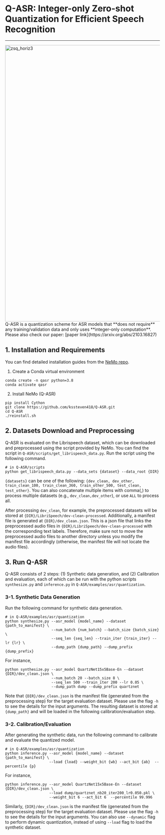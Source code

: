 # Q-ASR: Integer-only Zero-shot Quantization for Efficient Speech Recognition
---
<img width="900" alt="zsq_horiz3" src="https://user-images.githubusercontent.com/50283958/113030937-a29bef80-917d-11eb-8f33-65fd5b076d0e.png">
Q-ASR is a quantization scheme for ASR models that **does not require** any training/validation data and only uses **integer-only computation**.
Please also check our paper: [paper link](https://arxiv.org/abs/2103.16827)

## 1. Installation and Requirements
You can find detailed installation guides from the [NeMo repo](https://github.com/NVIDIA/NeMo).

1. Create a Conda virtual environment
```
conda create -n qasr python=3.8
conda activate qasr
```

2. Install NeMo (Q-ASR) 
```
pip install Cython
git clone https://github.com/kssteven418/Q-ASR.git
cd Q-ASR
./reinstall.sh
```


## 2. Datasets Download and Preprocessing
Q-ASR is evaluated on the Librispeech dataset, which can be downloaded and preprocessed using the script provided by NeMo. 
You can find the script in `Q-ASR/scripts/get_librispeech_data.py`. 
Run the script using the following command.
```
# in Q-ASR/scripts
python get_librispeech_data.py --data_sets {dataset} --data_root {DIR}
```
`{datasets}` can be one of the following: `{dev_clean, dev_other, train_clean_100, train_clean_360, train_other_500, test_clean, test_other}`.
You can also concatenate multiple items with comma(,) to process multiple datasets (e.g., `dev_clean,dev_other`),
or use `ALL` to process all.

After processing `dev_clean`, for example, the preprocessed datasets will be stored at `{DIR}/LibriSpeech/dev-clean-processed`. 
Additionally, a manifest file is generated at `{DIR}/dev_clean.json`. 
This is a json file that links the preprocessed audio files in `{DIR}/LibriSpeech/dev-clean-processed` with the corresponding text labels.
Therefore, make sure not to move the preprocessed audio files to another directory unless you modify the manifest file accordingly 
(otherwise, the manifest file will not locate the audio files).


## 3. Run Q-ASR
Q-ASR consists of 2 steps: (1) Synthetic data generation, and (2) Calibration and evaluation, each of which can be run with the python scripts
`synthesize.py` and `inference.py` in `Q-ASR/examples/asr/quantization`.

### 3-1. Synthetic Data Generation
Run the following command for synthetic data generation.
```
# in Q-ASR/examples/asr/quantization
python synthesize.py --asr_model {model_name} --dataset {path_to_manifest} \
                     --num_batch {num_batch} --batch_size {batch_size} \
                     --seq_len {seq_len} --train_iter {train_iter} --lr {lr} \
                     --dump_path {dump_path} --dump_prefix {dump_prefix}
```

For instance,
```
python synthesize.py --asr_model QuartzNet15x5Base-En --dataset {DIR}/dev_clean.json \
                     --num_batch 20 --batch_size 8 \
                     --seq_len 500 --train_iter 200 --lr 0.05 \
                     --dump_path dump --dump_prefix quartznet
```

Note that `{DIR}/dev_clean.json` is the manifest file (generated from the preprocessing step) for the target evaluation dataset.
Please use the flag `-h` to see the details for the input arguments.
The resulting dataset is stored at `{dump_path}` and will be loaded in the following calibration/evaluation step.

### 3-2. Calibration/Evaluation
After generating the synthetic data, run the following command to calibrate and evaluate the quantized model.
```
# in Q-ASR/examples/asr/quantization
python inference.py --asr_model {model_name} --dataset {path_to_manifest} \
                    --load {load} --weight_bit {wb} --act_bit {ab}  --percentile {p}
```
For instance,
```
python inference.py --asr_model QuartzNet15x5Base-En --dataset {DIR}/dev_clean.json \
                    --load dump/quartznet_nb20_iter200_lr0.050.pkl \
                    --weight_bit 6 --act_bit 6  --percentile 99.996
```
Similarly, `{DIR}/dev_clean.json` is the manifest file (generated from the preprocessing step) for the target evaluation dataset.
Please use the flag `-h` to see the details for the input arguments.
You can also use `--dynamic` flag to perform dynamic quantization, instead of using `--load` flag to load the synthetic dataset.
